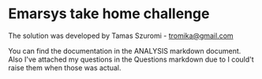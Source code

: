 # Emarsys take home challenge


The solution was developed by Tamas Szuromi - tromika@gmail.com
   
You can find the documentation in the ANALYSIS markdown document.   
Also I've attached my questions in the Questions markdown due to I could't raise them when those was actual.    

